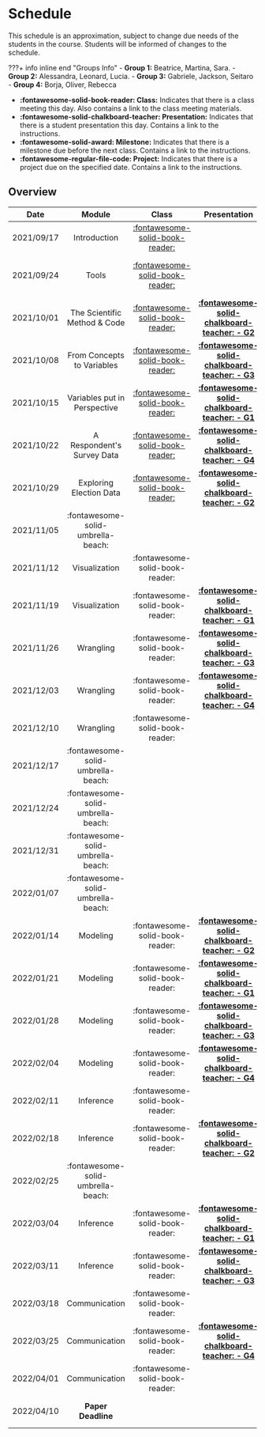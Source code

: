 # Schedule

This schedule is an approximation, subject to change due needs of the students in the course. Students will be informed of changes to the schedule.

???+ info inline end "Groups Info"
    - **Group 1:**  Beatrice, Martina, Sara.
    - **Group 2:**  Alessandra, Leonard, Lucia.
    - **Group 3:** Gabriele, Jackson, Seitaro
    - **Group 4:** Borja, Oliver, Rebecca

- **:fontawesome-solid-book-reader: Class:** Indicates that there is a class meeting this day. Also contains a link to the class meeting materials.
- **:fontawesome-solid-chalkboard-teacher: Presentation:** Indicates that there is a student presentation this day. Contains a link to the instructions.
- **:fontawesome-solid-award: Milestone:** Indicates that there is a milestone due before the next class. Contains a link to the instructions.
- **:fontawesome-regular-file-code: Project:** Indicates that there is a project due on the specified date. Contains a link to the instructions.


## Overview

| Date       | Module                             | Class                                                       | Presentation                                                                   | Deadline                                                                                                                                                |
| :-:        | :-:                                | :-:                                                         | :-:                                                                            | :-:                                                                                                                                                     |
| 2021/09/17 | Introduction                       | [:fontawesome-solid-book-reader:](modules/introduction.md)  |                                                                                |                                                                                                                                                         |
| 2021/09/24 | Tools                              | [:fontawesome-solid-book-reader:](modules/tools.md)         |                                                                                | [**:fontawesome-regular-paper-plane: Onboarding**](resources/onboarding.md)                                                                             |
| 2021/10/01 | The Scientific Method & Code       | [:fontawesome-solid-book-reader:](modules/programming-1.md) | [**:fontawesome-solid-chalkboard-teacher: - G2**](activities/participation.md) | [**:fontawesome-solid-award: Idea**](https://colab.research.google.com/github/mickaeltemporao/data-analysis/blob/main/materials/assignment-1.ipynb)     |
| 2021/10/08 | From Concepts to Variables         | [:fontawesome-solid-book-reader:](modules/programming-2.md) | [**:fontawesome-solid-chalkboard-teacher: - G3**](activities/participation.md) |                                                                                                                                                         |
| 2021/10/15 | Variables put in Perspective       | [:fontawesome-solid-book-reader:](modules/programming-3.md) | [**:fontawesome-solid-chalkboard-teacher: - G1**](activities/participation.md) |                                                                                                                                                         |
| 2021/10/22 | A Respondent's Survey Data         | [:fontawesome-solid-book-reader:](modules/programming-4.md) | [**:fontawesome-solid-chalkboard-teacher: - G4**](activities/participation.md) |                                                                                                                                                         |
| 2021/10/29 | Exploring Election Data            | [:fontawesome-solid-book-reader:](modules/exploration-1.md) | [**:fontawesome-solid-chalkboard-teacher: - G2**](activities/participation.md) | [**:fontawesome-solid-award: Proposal**](https://colab.research.google.com/github/mickaeltemporao/data-analysis/blob/main/materials/assignment-2.ipynb) |
| 2021/11/05 | :fontawesome-solid-umbrella-beach: |                                                             |                                                                                |                                                                                                                                                         |
| 2021/11/12 | Visualization                      | :fontawesome-solid-book-reader:                             |                                                                                |                                                                                                                                                         |
| 2021/11/19 | Visualization                      | :fontawesome-solid-book-reader:                             | [**:fontawesome-solid-chalkboard-teacher: - G1**](activities/participation.md) |                                                                                                                                                         |
| 2021/11/26 | Wrangling                          | :fontawesome-solid-book-reader:                             | [**:fontawesome-solid-chalkboard-teacher: - G3**](activities/participation.md) |                                                                                                                                                         |
| 2021/12/03 | Wrangling                          | :fontawesome-solid-book-reader:                             | [**:fontawesome-solid-chalkboard-teacher: - G4**](activities/participation.md) | **:fontawesome-solid-award: Exploration**                                                                                                               |
| 2021/12/10 | Wrangling                          | :fontawesome-solid-book-reader:                             |                                                                                |                                                                                                                                                         |
| 2021/12/17 | :fontawesome-solid-umbrella-beach: |                                                             |                                                                                |                                                                                                                                                         |
| 2021/12/24 | :fontawesome-solid-umbrella-beach: |                                                             |                                                                                |                                                                                                                                                         |
| 2021/12/31 | :fontawesome-solid-umbrella-beach: |                                                             |                                                                                |                                                                                                                                                         |
| 2022/01/07 | :fontawesome-solid-umbrella-beach: |                                                             |                                                                                |                                                                                                                                                         |
| 2022/01/14 | Modeling                           | :fontawesome-solid-book-reader:                             | [**:fontawesome-solid-chalkboard-teacher: - G2**](activities/participation.md) |                                                                                                                                                         |
| 2022/01/21 | Modeling                           | :fontawesome-solid-book-reader:                             | [**:fontawesome-solid-chalkboard-teacher: - G1**](activities/participation.md) |                                                                                                                                                         |
| 2022/01/28 | Modeling                           | :fontawesome-solid-book-reader:                             | [**:fontawesome-solid-chalkboard-teacher: - G3**](activities/participation.md) |                                                                                                                                                         |
| 2022/02/04 | Modeling                           | :fontawesome-solid-book-reader:                             | [**:fontawesome-solid-chalkboard-teacher: - G4**](activities/participation.md) | **:fontawesome-solid-award: Analysis**                                                                                                                  |
| 2022/02/11 | Inference                          | :fontawesome-solid-book-reader:                             |                                                                                |                                                                                                                                                         |
| 2022/02/18 | Inference                          | :fontawesome-solid-book-reader:                             | [**:fontawesome-solid-chalkboard-teacher: - G2**](activities/participation.md) |                                                                                                                                                         |
| 2022/02/25 | :fontawesome-solid-umbrella-beach: |                                                             |                                                                                |                                                                                                                                                         |
| 2022/03/04 | Inference                          | :fontawesome-solid-book-reader:                             | [**:fontawesome-solid-chalkboard-teacher: - G1**](activities/participation.md) |                                                                                                                                                         |
| 2022/03/11 | Inference                          | :fontawesome-solid-book-reader:                             | [**:fontawesome-solid-chalkboard-teacher: - G3**](activities/participation.md) | **:fontawesome-solid-award: Modeling**                                                                                                                  |
| 2022/03/18 | Communication                      | :fontawesome-solid-book-reader:                             |                                                                                |                                                                                                                                                         |
| 2022/03/25 | Communication                      | :fontawesome-solid-book-reader:                             | [**:fontawesome-solid-chalkboard-teacher: - G4**](activities/participation.md) |                                                                                                                                                         |
| 2022/04/01 | Communication                      | :fontawesome-solid-book-reader:                             |                                                                                |                                                                                                                                                         |
| 2022/04/10 | **Paper Deadline**                 |                                                             |                                                                                | **:fontawesome-regular-file-code: Paper**                                                                                                               |

